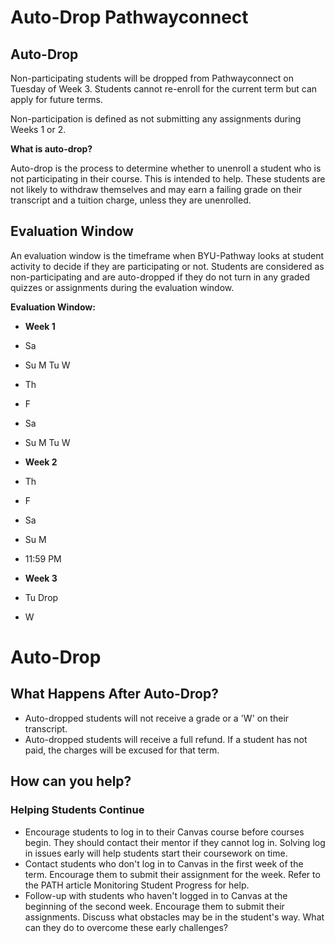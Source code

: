# Auto-Drop Pathwayconnect

## Auto-Drop

Non-participating students will be dropped from Pathwayconnect on Tuesday of Week 3. Students cannot re-enroll for the current term but can apply for future terms.

Non-participation is defined as not submitting any assignments during Weeks 1 or 2.

**What is auto-drop?**

Auto-drop is the process to determine whether to unenroll a student who is not participating in their course. This is intended to help. These students are not likely to withdraw themselves and may earn a failing grade on their transcript and a tuition charge, unless they are unenrolled.

## Evaluation Window

An evaluation window is the timeframe when BYU-Pathway looks at student activity to decide if they are participating or not. Students are considered as non-participating and are auto-dropped if they do not turn in any graded quizzes or assignments during the evaluation window.

**Evaluation Window:**

- **Week 1**
- Sa
- Su M Tu W
- Th
- F
- Sa
- Su M Tu W

- **Week 2**
- Th
- F
- Sa
- Su M
- 11:59 PM

- **Week 3**
- Tu Drop
- W

# Auto-Drop

## What Happens After Auto-Drop?

- Auto-dropped students will not receive a grade or a 'W' on their transcript.
- Auto-dropped students will receive a full refund. If a student has not paid, the charges will be excused for that term.

## How can you help?

### Helping Students Continue

- Encourage students to log in to their Canvas course before courses begin. They should contact their mentor if they cannot log in. Solving log in issues early will help students start their coursework on time.
- Contact students who don't log in to Canvas in the first week of the term. Encourage them to submit their assignment for the week. Refer to the PATH article Monitoring Student Progress for help.
- Follow-up with students who haven't logged in to Canvas at the beginning of the second week. Encourage them to submit their assignments. Discuss what obstacles may be in the student's way. What can they do to overcome these early challenges?

